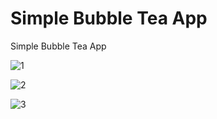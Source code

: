 # Simple Bubble Tea App

Simple Bubble Tea App

![1](https://github.com/BilalSevinc16/Simple_Bubble_Tea_App/assets/146417248/d1085660-f1dc-4a75-bfae-30fa3514ff94)

![2](https://github.com/BilalSevinc16/Simple_Bubble_Tea_App/assets/146417248/12a51123-6393-4915-b30d-c7b030c0e755)

![3](https://github.com/BilalSevinc16/Simple_Bubble_Tea_App/assets/146417248/66f0416d-210c-467a-8697-b96ba572655a)

